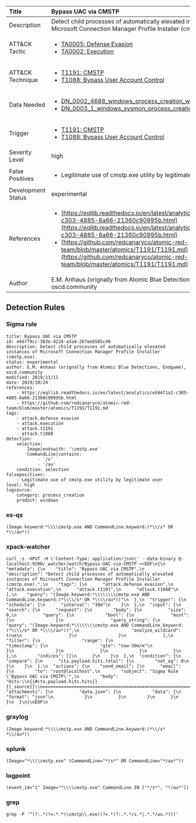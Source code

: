 | Title                | Bypass UAC via CMSTP                                                                                                                                                 |
|:---------------------|:------------------------------------------------------------------------------------------------------------------------------------------------------------|
| Description          | Detect child processes of automatically elevated instances of Microsoft Connection Manager Profile Installer (cmstp.exe).                                                                                                                                           |
| ATT&amp;CK Tactic    |  <ul><li>[TA0005: Defense Evasion](https://attack.mitre.org/tactics/TA0005)</li><li>[TA0002: Execution](https://attack.mitre.org/tactics/TA0002)</li></ul>  |
| ATT&amp;CK Technique | <ul><li>[T1191: CMSTP](https://attack.mitre.org/techniques/T1191)</li><li>[T1088: Bypass User Account Control](https://attack.mitre.org/techniques/T1088)</li></ul>  |
| Data Needed          | <ul><li>[DN_0002_4688_windows_process_creation_with_commandline](../Data_Needed/DN_0002_4688_windows_process_creation_with_commandline.md)</li><li>[DN_0003_1_windows_sysmon_process_creation](../Data_Needed/DN_0003_1_windows_sysmon_process_creation.md)</li></ul>  |
| Trigger              | <ul><li>[T1191: CMSTP](../Triggers/T1191.md)</li><li>[T1088: Bypass User Account Control](../Triggers/T1088.md)</li></ul>  |
| Severity Level       | high |
| False Positives      | <ul><li>Legitimate use of cmstp.exe utility by legitimate user</li></ul>  |
| Development Status   | experimental |
| References           | <ul><li>[https://eqllib.readthedocs.io/en/latest/analytics/e584f1a1-c303-4885-8a66-21360c90995b.html](https://eqllib.readthedocs.io/en/latest/analytics/e584f1a1-c303-4885-8a66-21360c90995b.html)</li><li>[https://github.com/redcanaryco/atomic-red-team/blob/master/atomics/T1191/T1191.md](https://github.com/redcanaryco/atomic-red-team/blob/master/atomics/T1191/T1191.md)</li></ul>  |
| Author               | E.M. Anhaus (orignally from Atomic Blue Detections, Endgame), oscd.community |


## Detection Rules

### Sigma rule

```
title: Bypass UAC via CMSTP
id: e66779cc-383e-4224-a3a4-267eeb585c40
description: Detect child processes of automatically elevated instances of Microsoft Connection Manager Profile Installer (cmstp.exe).
status: experimental
author: E.M. Anhaus (orignally from Atomic Blue Detections, Endgame), oscd.community
modified: 2019/11/11
date: 2019/10/24
references:
    - https://eqllib.readthedocs.io/en/latest/analytics/e584f1a1-c303-4885-8a66-21360c90995b.html
    - https://github.com/redcanaryco/atomic-red-team/blob/master/atomics/T1191/T1191.md
tags:
    - attack.defense_evasion
    - attack.execution
    - attack.t1191
    - attack.t1088
detection:
    selection:
        Image|endswith: '\cmstp.exe'
        CommandLine|contains: 
            - '/s'
            - '/au'
    condition: selection
falsepositives:
    - Legitimate use of cmstp.exe utility by legitimate user
level: high
logsource:
    category: process_creation
    product: windows

```





### es-qs
    
```
(Image.keyword:*\\\\cmstp.exe AND CommandLine.keyword:(*\\/s* OR *\\/au*))
```


### xpack-watcher
    
```
curl -s -XPUT -H \'Content-Type: application/json\' --data-binary @- localhost:9200/_watcher/watch/Bypass-UAC-via-CMSTP <<EOF\n{\n  "metadata": {\n    "title": "Bypass UAC via CMSTP",\n    "description": "Detect child processes of automatically elevated instances of Microsoft Connection Manager Profile Installer (cmstp.exe).",\n    "tags": [\n      "attack.defense_evasion",\n      "attack.execution",\n      "attack.t1191",\n      "attack.t1088"\n    ],\n    "query": "(Image.keyword:*\\\\\\\\cmstp.exe AND CommandLine.keyword:(*\\\\/s* OR *\\\\/au*))"\n  },\n  "trigger": {\n    "schedule": {\n      "interval": "30m"\n    }\n  },\n  "input": {\n    "search": {\n      "request": {\n        "body": {\n          "size": 0,\n          "query": {\n            "bool": {\n              "must": [\n                {\n                  "query_string": {\n                    "query": "(Image.keyword:*\\\\\\\\cmstp.exe AND CommandLine.keyword:(*\\\\/s* OR *\\\\/au*))",\n                    "analyze_wildcard": true\n                  }\n                }\n              ],\n              "filter": {\n                "range": {\n                  "timestamp": {\n                    "gte": "now-30m/m"\n                  }\n                }\n              }\n            }\n          }\n        },\n        "indices": []\n      }\n    }\n  },\n  "condition": {\n    "compare": {\n      "ctx.payload.hits.total": {\n        "not_eq": 0\n      }\n    }\n  },\n  "actions": {\n    "send_email": {\n      "email": {\n        "to": "root@localhost",\n        "subject": "Sigma Rule \'Bypass UAC via CMSTP\'",\n        "body": "Hits:\\n{{#ctx.payload.hits.hits}}{{_source}}\\n================================================================================\\n{{/ctx.payload.hits.hits}}",\n        "attachments": {\n          "data.json": {\n            "data": {\n              "format": "json"\n            }\n          }\n        }\n      }\n    }\n  }\n}\nEOF\n
```


### graylog
    
```
(Image.keyword:*\\\\cmstp.exe AND CommandLine.keyword:(*\\/s* *\\/au*))
```


### splunk
    
```
(Image="*\\\\cmstp.exe" (CommandLine="*/s*" OR CommandLine="*/au*"))
```


### logpoint
    
```
(event_id="1" Image="*\\\\cmstp.exe" CommandLine IN ["*/s*", "*/au*"])
```


### grep
    
```
grep -P '^(?:.*(?=.*.*\\cmstp\\.exe)(?=.*(?:.*.*/s.*|.*.*/au.*)))'
```



